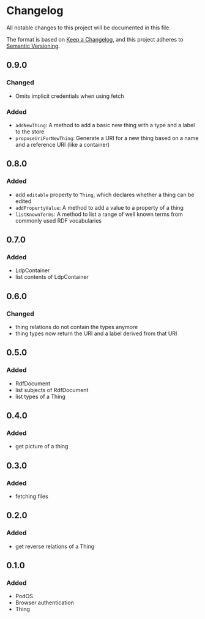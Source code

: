 # Changelog

All notable changes to this project will be documented in this file.

The format is based on [Keep a Changelog](https://keepachangelog.com/en/1.0.0/), and this project adheres to [Semantic Versioning](https://semver.org/spec/v2.0.0.html).

## 0.9.0

### Changed

- Omits implicit credentials when using fetch

### Added

- `addNewThing`: A method to add a basic new thing with a type and a label to the store
- `proposeUriForNewThing`: Generate a URI for a new thing based on a name and a reference URI (like a container)

## 0.8.0

### Added

- add `editable` property to `Thing`, which declares whether a thing can be edited
- `addPropertyValue`: A method to add a value to a property of a thing 
- `listKnownTerms`: A method to list a range of well known terms from commonly used RDF vocabularies

## 0.7.0

### Added

- LdpContainer
- list contents of LdpContainer

## 0.6.0

### Changed

- thing relations do not contain the types anymore
- thing types now return the URI and a label derived from that URI

## 0.5.0

### Added

- RdfDocument
- list subjects of RdfDocument
- list types of a Thing

## 0.4.0

### Added

- get picture of a thing 

## 0.3.0

### Added

- fetching files

## 0.2.0

### Added

- get reverse relations of a Thing

## 0.1.0

### Added

- PodOS
- Browser authentication
- Thing
